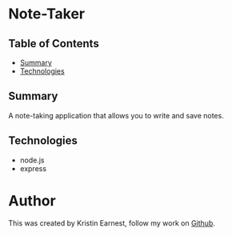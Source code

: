 # Note-Taker

## Table of Contents
* [Summary](#summary)
* [Technologies](#technologies)

## Summary
A note-taking application that allows you to write and save notes. 

## Technologies
* node.js
* express

# Author
This was created by Kristin Earnest, follow my work on [Github](https://github.com/kearnest1).